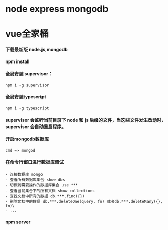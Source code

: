 # node express mongodb
# vue全家桶

#### 下载最新版 node.js,mongodb

#### npm install

#### 全局安装 supervisor：
``` npm i -g supervisor ```

#### 全局安装typescript
``` npm i -g typescript ```

#### supervisor 会监听当前目录下 node 和 js 后缀的文件，当这些文件发生改动时，supervisor 会自动重启程序。

#### 开启mongodb数据库
``` cmd => mongod ```

#### 在命令行窗口进行数据库调试
```
- 连接数据库 mongo
- 查看所有数据库集合 show dbs
- 切换到需要操作的数据库集合 use ***
- 查看当前集合下的所有文档 show collections
- 查找文档中所有的数据 db.***.find({})
- 删除文档中的数据 db.***.deleteOne(query, fn) 或者db.***.deleteMany({}, fn)\
- ...

```

#### npm server

